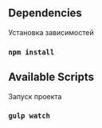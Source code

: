 ## Dependencies

Установка зависимостей

### `npm install`

## Available Scripts

Запуск проекта

### `gulp watch`


